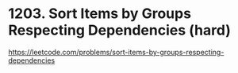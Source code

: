 # 1203. Sort Items by Groups Respecting Dependencies (hard)

https://leetcode.com/problems/sort-items-by-groups-respecting-dependencies
